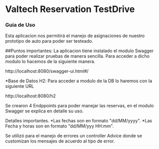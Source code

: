 # Valtech Reservation TestDrive

### Guia de Uso

Esta aplicacion nos permitirá el manejo de asignaciones de nuestro prototipo de auto para poder ser testeado.


##Puntos importantes:
La aplicacion tiene instalado el modulo Swagger para poder realizar pruebas de manera sencilla. 
Para acceder a dicho modulo lo hacemos de la siguiente manera.

http://localhost:8080/swagger-ui.html#/

*Base de Datos H2: Para acceder a modulo de la DB lo haremos con la siguiente URL

http://localhost:8080/h2


Se crearon 4 Endppoints para poder manejar las reservas, en el modulo Swagger se explica en detalle su uso.

Detalles importantes.
*Las fechas son en formato "dd/MM/yyyy".
*Las Fecha y horas son en formato "dd/MM/yyy HH:mm".

Se utilizó para el manejo de errores un controller Advice donde se customizan los mensajes de acuerdo al tipo de error.


